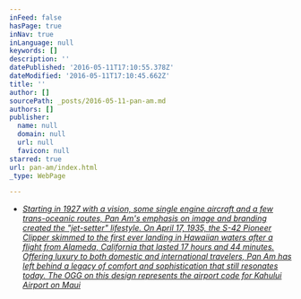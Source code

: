 ```yaml
---
inFeed: false
hasPage: true
inNav: true
inLanguage: null
keywords: []
description: ''
datePublished: '2016-05-11T17:10:55.378Z'
dateModified: '2016-05-11T17:10:45.662Z'
title: ''
author: []
sourcePath: _posts/2016-05-11-pan-am.md
authors: []
publisher:
  name: null
  domain: null
  url: null
  favicon: null
starred: true
url: pan-am/index.html
_type: WebPage

---
```

* _[Starting in 1927 with a vision, some single engine aircraft and a few trans-oceanic routes, Pan Am's emphasis on image and branding created the "jet-setter" lifestyle. On April 17, 1935, the S-42 Pioneer Clipper skimmed to the first ever landing in Hawaiian waters after a flight from Alameda, California that lasted 17 hours and 44 minutes. Offering luxury to both domestic and international travelers, Pan Am has left behind a legacy of comfort and sophistication that still resonates today. The OGG on this design represents the airport code for Kahului Airport on Maui][0]_

[0]: null